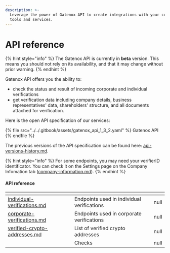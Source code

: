 ```yaml
---
description: >-
  Leverage the power of Gatenox API to create integrations with your company's
  tools and services.
---
```


# API reference

{% hint style="info" %}
The Gatenox API is currently in **beta** version. This means you should not rely on its availability, and that it may change without prior warning.
{% endhint %}

Gatenox API offers you the ability to:

* check the status and result of incoming corporate and individual verifications
* get verification data including company details, business representatives' data, shareholders' structure, and all documents attached for verification.

Here is the open API specification of our services:

{% file src="../../.gitbook/assets/gatenox_api_1_3_2.yaml" %}
Gatenox API
{% endfile %}

The previous versions of the API specification can be found here: [api-versions-history.md](api-versions-history.md "mention").

{% hint style="info" %}
For some endpoints, you may need your verifierID identificator. You can check it on the Settings page on the Company Infomation tab ([company-information.md](../../general-settings/company-information.md "mention")).
{% endhint %}

#### API reference

<table data-card-size="large" data-view="cards"><thead><tr><th data-type="content-ref"></th><th></th><th data-hidden data-type="rating" data-max="5"></th></tr></thead><tbody><tr><td><a href="individual-verifications.md">individual-verifications.md</a></td><td>Endpoints used in individual verifications</td><td>null</td></tr><tr><td><a href="corporate-verifications.md">corporate-verifications.md</a></td><td>Endpoints used in corporate verifications</td><td>null</td></tr><tr><td><a href="verified-crypto-addresses.md">verified-crypto-addresses.md</a></td><td>List of verified crypto addresses</td><td>null</td></tr><tr><td></td><td>Checks</td><td>null</td></tr></tbody></table>

